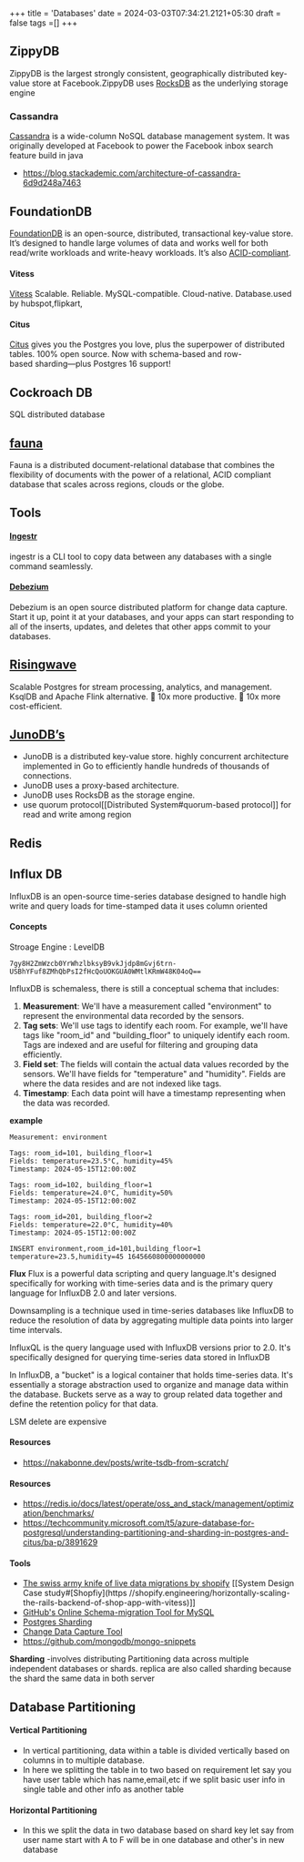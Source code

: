 +++
title = 'Databases'
date = 2024-03-03T07:34:21.2121+05:30
draft = false
tags =[]
+++ 


## ZippyDB
ZippyDB is the largest strongly consistent, geographically distributed key-value store at Facebook.ZippyDB uses [RocksDB](https://www.facebook.com/notes/facebook-engineering/under-the-hood-building-and-open-sourcing-rocksdb/10151822347683920/) as the underlying storage engine

### **Cassandra**
[Cassandra](https://cassandra.apache.org/_/index.html) is a wide-column NoSQL database management system. It was originally developed at Facebook to power the Facebook inbox search feature
build in java 
- https://blog.stackademic.com/architecture-of-cassandra-6d9d248a7463

## FoundationDB
[FoundationDB](https://github.com/apple/foundationdb) is an open-source, distributed, transactional key-value store. It’s designed to handle large volumes of data and works well for both read/write workloads and write-heavy workloads. It’s also [ACID-compliant](https://www.swequiz.com/learn/acid-properties).

#### Vitess 
[Vitess](https://vitess.io/) Scalable. Reliable. MySQL-compatible. Cloud-native. Database.used by hubspot,flipkart,

#### Citus
[Citus](https://www.citusdata.com/) gives you the Postgres you love, plus the superpower of distributed tables. 100% open source. Now with schema-based and row-based sharding—plus Postgres 16 support!

## Cockroach DB
SQL distributed database 

## [fauna](https://fauna.com/)
Fauna is a distributed document-relational database that combines the flexibility of documents with the power of a relational, ACID compliant database that scales across regions, clouds or the globe.


## Tools

#### [Ingestr](https://github.com/bruin-data/ingestr) 
ingestr is a CLI tool to copy data between any databases with a single command seamlessly.

#### [Debezium](https://debezium.io/)
Debezium is an open source distributed platform for change data capture. Start it up, point it at your databases, and your apps can start responding to all of the inserts, updates, and deletes that other apps commit to your databases. 

## [Risingwave](https://risingwave.com/)
Scalable Postgres for stream processing, analytics, and management. KsqlDB and Apache Flink alternative. 🚀 10x more productive. 🚀 10x more cost-efficient.

## [JunoDB’s](https://github.com/paypal/junodb)
- JunoDB is a distributed key-value store. highly concurrent architecture implemented in Go to efficiently handle hundreds of thousands of connections.
- JunoDB uses a proxy-based architecture.
- JunoDB uses RocksDB as the storage engine.
- use quorum protocol[[Distributed System#quorum-based protocol]]  for read and write among region

## Redis


## Influx DB
  
InfluxDB is an open-source time-series database designed to handle high write and query loads for time-stamped data it uses column oriented

#### Concepts

Stroage Engine : LevelDB
```
7gy8H2ZmWzcb0YrWhzlbksyB9vkJjdp8mGvj6trn-USBhYFuf8ZMhQbPsI2fHcQoUOKGUA0WMtlKRmW48K04oQ==
```


InfluxDB is schemaless, there is still a conceptual schema that includes:

1. **Measurement**: We'll have a measurement called "environment" to represent the environmental data recorded by the sensors.
2. **Tag sets**: We'll use tags to identify each room. For example, we'll have tags like "room_id" and "building_floor" to uniquely identify each room. Tags are indexed and are useful for filtering and grouping data efficiently.
3. **Field set**: The fields will contain the actual data values recorded by the sensors. We'll have fields for "temperature" and "humidity". Fields are where the data resides and are not indexed like tags.
4. **Timestamp**: Each data point will have a timestamp representing when the data was recorded.

**example**
```
Measurement: environment

Tags: room_id=101, building_floor=1
Fields: temperature=23.5°C, humidity=45%
Timestamp: 2024-05-15T12:00:00Z

Tags: room_id=102, building_floor=1
Fields: temperature=24.0°C, humidity=50%
Timestamp: 2024-05-15T12:00:00Z

Tags: room_id=201, building_floor=2
Fields: temperature=22.0°C, humidity=40%
Timestamp: 2024-05-15T12:00:00Z

INSERT environment,room_id=101,building_floor=1 temperature=23.5,humidity=45 1645660800000000000

```

**Flux**
Flux is a powerful data scripting and query language.It's designed specifically for working with time-series data and is the primary query language for InfluxDB 2.0 and later versions.

Downsampling is a technique used in time-series databases like InfluxDB to reduce the resolution of data by aggregating multiple data points into larger time intervals.

  
InfluxQL is the query language used with InfluxDB versions prior to 2.0. It's specifically designed for querying time-series data stored in InfluxDB

  
In InfluxDB, a "bucket" is a logical container that holds time-series data. It's essentially a storage abstraction used to organize and manage data within the database. Buckets serve as a way to group related data together and define the retention policy for that data.


LSM  delete are expensive





#### Resources
- https://nakabonne.dev/posts/write-tsdb-from-scratch/ 




#### Resources
- https://redis.io/docs/latest/operate/oss_and_stack/management/optimization/benchmarks/
- https://techcommunity.microsoft.com/t5/azure-database-for-postgresql/understanding-partitioning-and-sharding-in-postgres-and-citus/ba-p/3891629


#### Tools
- [The swiss army knife of live data migrations by shopify](https://github.com/Shopify/ghostferry ) [[System Design Case study#[Shopfiy](https //shopify.engineering/horizontally-scaling-the-rails-backend-of-shop-app-with-vitess)]]
- [GitHub's Online Schema-migration Tool for MySQL ](https://github.com/github/gh-ost)
- [Postgres Sharding](https://www.citusdata.com/) 
- [Change Data Capture Tool ](https://debezium.io/)
- https://github.com/mongodb/mongo-snippets


**Sharding** -involves distributing Partitioning data across multiple independent databases or shards. replica are also called sharding because the shard the same data in both server

## Database Partitioning

#### **Vertical Partitioning** 

 - In vertical partitioning, data within a table is divided vertically based on columns in to multiple database.
 - In here we splitting the table in to two based on requirement let say you have user table which has name,email,etc if we split basic user info in single table and other info as another table
#### **Horizontal Partitioning**

- In this we split the data in two database based on shard key let say from user name start with A to F will be in one database and other's in new database



